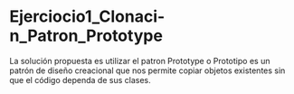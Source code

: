 # Ejerciocio1_Clonaci-n_Patron_Prototype

La solución propuesta es utilizar el patron Prototype o Prototipo es un patrón de diseño creacional que nos permite copiar objetos existentes sin que el código dependa de sus clases.
